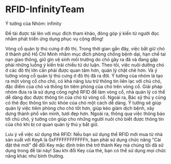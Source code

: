 # RFID-InfinityTeam
Ý tưởng của Nhóm: infinity

Đề tài được tải lên với mục đích tham khảo, đóng góp ý kiến từ người đọc nhằm phát triển ứng dụng phục vụ cộng đồng!

Vòng cổ quản lý thú cưng ở đô thị. Trong thời gian gần đây, việc bắt giữ chó ở thành phố Hồ Chí Minh nhằm mục đích phòng chống bệnh dại,
hạn chế tai nạn giao thông, giữ gìn vệ sinh môi trường do chó gây ra đã và đang gặp phải những luồng ý kiến trái chiều từ dư luận.
Theo tôi, việc nuôi dưỡng chó ở các đô thị lớn cần phải được quan tâm hơn, quản lý chặt chẽ hơn. Và ý tưởng vòng cổ quản lý thú cưng
ở đô thị đã ra đời. Ý tưởng của nhóm là tạo ra một vòng cổ cho chó, có khả năng lưu trữ thông tin liên lạc với chủ chó, đặc điểm của chó
và thông tin tiêm phòng của chó trên vòng cổ. Giải pháp nhóm đưa ra là sử dụng công nghệ RFID để làm vòng cổ, nhà quản lý có thể dễ dàng
đọc được thông tin của chó từ vòng cổ. Ngoài ra, Bác sỹ thú y cũng có thẻ đọc thông tin sức khỏe của chó một cách dễ dàng. Ý tưởng sẽ giúp
quản lý việc tiêm phòng cho chó tốt hơn, giúp kéo giảm dịch bệnh, xây dựng thành phố văn minh, tươi đẹp hơn. Ngoài ra, thông qua việc thông báo tới chủ chó, ý tưởng còn giúp cho những người nuôi chó biết được thông tin của chó khi bị cơ quan quản lý thú y bắt giữ.

Lưu ý về việc sử dụng thẻ RFID: Nếu bạn sử dụng thể RFID mới mua từ nhà sản xuất với KeyA là 0xFFFFFFFFFFFFh, bạn phải sử dụng chức năng "Cài đặt thẻ mới" để đổi Key mặc định trên thẻ trở thành Key mà chúng tôi đã sử dụng trong đề tài này! Sau khi đổi Key của thẻ, bạn có thể sử dụng mọi chức năng khác như bình thường.
